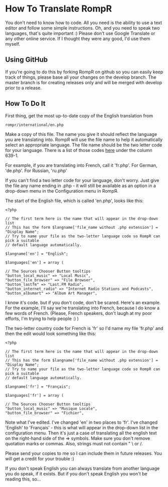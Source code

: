 # How To Translate RompR

You don't need to know how to code. All you need is the ability to use a text editor and follow some simple instructions. Oh, and you need to speak two languages, that's quite important :) Please don't use Google Translate or any other online service. If I thought they were any good, I'd use them myself.

## Using GitHub

If you're going to do this by forking RompR on github so you can easily keep track of things, please base all your changes on the develop branch. The master branch is for creating releases only and will be merged with develop prior to a release.

## How To Do It

First thing, get the most up-to-date copy of the English translation from

    rompr/international/en.php

Make a copy of this file. The name you give it should reflect the language you are translating into. RompЯ will use the file name to help it automatically select an appropriate language. The file name should be the two letter code for your language. There is a list of those codes [here](http://en.wikipedia.org/wiki/List_of_ISO_639-1_codes) under the column 639-1.

For example, if you are translating into French, call it 'fr.php'. For German, 'de.php'. For Russian, 'ru.php'

If you can't find a two letter code for your language, don't worry. Just give the file any name ending in .php - it will still be available as an option in a drop-down menu in the Configuration menu in RompЯ.

The start of the English file, which is called 'en.php', looks like this:

    <?php

    // The first term here is the name that will appear in the drop-down list
    // This has the form $langname['file_name without .php extension'] = "Display Name";
    // Try to name your file as the two-letter language code so RompR can pick a suitable
    // default language automatically.

    $langname['en'] = "English";

    $languages['en'] = array (

    // The Sources Chooser Button tooltips
    "button_local_music" => "Local Music",
    "button_file_browser" => "File Browser",
    "button_lastfm" => "Last.FM Radio",
    "button_internet_radio" => "Internet Radio Stations and Podcasts",
    "button_albumart" => "Album Art Manager",

I know it's code. but if you don't code, don't be scared. Here's an example.
For the example, I'll say we're translating into French, because I do know a few words of French. (Please, French speakers, don't laugh at my poor efforts, I'm trying to help people :) )

The two-letter country code for French is 'fr' so I'd name my file 'fr.php' and then the edit would look something like this:

    <?php

    // The first term here is the name that will appear in the drop-down list
    // This has the form $langname['file_name without .php extension'] = "Display Name";
    // Try to name your file as the two-letter language code so RompR can pick a suitable
    // default language automatically.

    $langname['fr'] = "Français";

    $languages['fr'] = array (

    // The Sources Chooser Button tooltips
    "button_local_music" => "Musique Locale",
    "button_file_browser" => "Fichier",

Note what I've edited. I've changed 'en' in two places to 'fr'. I've changed 'English' to 'Français' - this is what will appear in the drop-down list in the configuration menu. Then it's just a case of translating all the english text on the right-hand side of the => symbols. Make sure you don't remove quotation marks or commas. Also, strings must not contain " \ or /.

Please send your copies to me so I can include them in future releases. You will get a credit for your trouble :)

If you don't speak English you can always translate from another language you do speak, if it exists. But if you don't speak English you won't be reading this, so...
